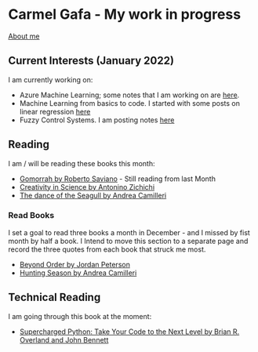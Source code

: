 # **Carmel Gafa - My work in progress**

[About me](/about/)

## **Current Interests (January 2022)**

I am currently working on:

- Azure Machine Learning; some notes that I am working on are [here](/tags/azure-ml).
- Machine Learning from basics to code. I started with some posts on linear regression [here](/tags/linear-regression/)
- Fuzzy Control Systems. I am posting notes [here](/tags/fuzzy/)

## **Reading**

I am / will be reading these books this month:

- [Gomorrah by Roberto Saviano](https://www.bookdepository.com/Gomorrah-Roberto-Saviano/9781509843886?ref=grid-view&qid=1640152202523&sr=1-1) - Still reading from last Month
- [Creativity in Science by Antonino Zichichi](https://www.amazon.co.uk/Creativity-Science-International-Zermatt-Symposium/dp/9810240457)
- [The dance of the Seagull by Andrea Camilleri](https://www.bookdepository.com/Dance-Seagull-Andrea-Camilleri/9781529043907)

### Read Books

I set a goal to read three books a month in December - and I missed by fist month by half a book. I Intend to move this section to a separate page and record the three quotes from each book that struck me most.

- [Beyond Order by Jordan Peterson](https://www.bookdepository.com/Beyond-Order-Jordan-B-Peterson/9780241407622?ref=grid-view&qid=1640152264842&sr=1-1)
- [Hunting Season by Andrea Camilleri](https://www.bookdepository.com/Hunting-Season-Andrea-Camilleri/9780143126539?ref=grid-view&qid=1640152284884&sr=1-1)

## **Technical Reading**

I am going through this book at the moment:

- [Supercharged Python: Take Your Code to the Next Level by Brian R. Overland and John Bennett](https://www.bookdepository.com/Supercharged-Python-Brian-Overland-John-Bennett/9780135159941)
